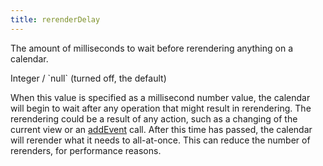 ```yaml
---
title: rerenderDelay
---
```


The amount of milliseconds to wait before rerendering anything on a calendar.

<div class='spec' markdown='1'>
Integer / `null` (turned off, the default)
</div>

When this value is specified as a millisecond number value, the calendar will begin to wait after any operation that might result in rerendering. The rerendering could be a result of any action, such as a changing of the current view or an [addEvent](Calendar-addEvent) call. After this time has passed, the calendar will rerender what it needs to all-at-once. This can reduce the number of rerenders, for performance reasons.
